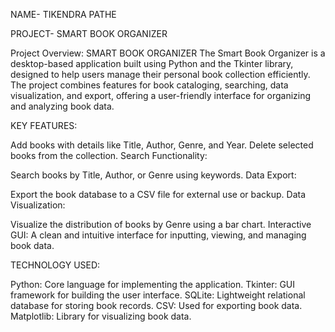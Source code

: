NAME- TIKENDRA PATHE 


PROJECT- SMART BOOK ORGANIZER


Project Overview:  SMART BOOK ORGANIZER 
     The Smart Book Organizer is a desktop-based application built using Python and the 
     Tkinter library, designed to help users manage their personal book collection efficiently.
     The project combines features for book cataloging, searching, data visualization, and export,
     offering a user-friendly interface for organizing and analyzing book data. 


KEY FEATURES:

Add books with details like Title, Author, Genre, and Year.
Delete selected books from the collection.
Search Functionality:

Search books by Title, Author, or Genre using keywords.
Data Export:

Export the book database to a CSV file for external use or backup.
Data Visualization:

Visualize the distribution of books by Genre using a bar chart.
Interactive GUI: 
A clean and intuitive interface for inputting, viewing, and managing book data.


TECHNOLOGY USED:

Python: Core language for implementing the application.
Tkinter: GUI framework for building the user interface.
SQLite: Lightweight relational database for storing book records.
CSV: Used for exporting book data.
Matplotlib: Library for visualizing book data.
              

